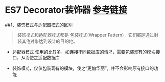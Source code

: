 # ES7 Decorator装饰器 [参考链接](https://segmentfault.com/p/1210000009968000/read)

##1、装饰模式与适配器模式的区别

> 装饰模式和适配器模式都是 包装模式(Wrapper Pattern)，它们都是通过封装其他对象达到设计的目的地。

+ 适配器模式 使用的比较多，如连接不同数据库的情况，需要包装现有的模块接口，从而使之适配数据库

+ 装饰模式，仅仅包装现有的模块，使之“更加华丽”，并不会影响原有接口的功能
